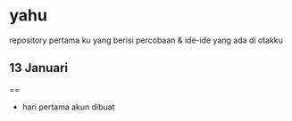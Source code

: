 # yahu
repository pertama ku yang berisi percobaan &amp; ide-ide yang ada di otakku

## 13 Januari
==
- hari pertama akun dibuat
